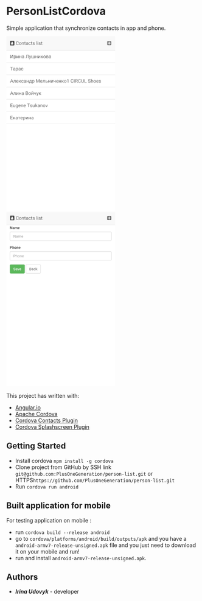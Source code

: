 # PersonListCordova

Simple application that synchronize contacts in app and phone.

![Person list main view](https://github.com/PlusOneGeneration/person-list/blob/master/src/app/images/screen11.png)
![View for creation contact](https://github.com/PlusOneGeneration/person-list/blob/master/src/app/images/screen22.png)

This project has written with:
* [Angular.io](https://angular.io/)
* [Apache Cordova](https://cordova.apache.org/)
* [Cordova Contacts Plugin](https://cordova.apache.org/docs/en/latest/reference/cordova-plugin-contacts/)
* [Cordova Splashscreen Plugin](https://cordova.apache.org/docs/en/latest/reference/cordova-plugin-splashscreen/)

## Getting Started

* Install cordova ```npm install -g cordova```
* Clone project from GitHub by SSH link ```git@github.com:PlusOneGeneration/person-list.git``` or HTTPS```https://github.com/PlusOneGeneration/person-list.git```
* Run ```cordova run android```


## Built application for mobile

For testing application on mobile :
* run ```cordova build --release android```
* go to ```cordova/platforms/android/build/outputs/apk``` and you have a ```android-armv7-release-unsigned.apk``` file and you just need to download it on your mobile and run!
* run and install ```android-armv7-release-unsigned.apk```.

## Authors
* **_Irina Udovyk_** - developer
